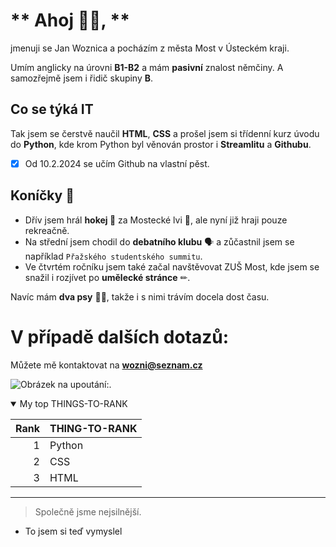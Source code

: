 
# ** Ahoj 🙋‍♂️, **
jmenuji se Jan Woznica a pocházím z města Most v Ústeckém kraji.

Umím anglicky na úrovni **B1-B2** a mám **pasivní** znalost němčiny. A samozřejmě jsem i řidič skupiny **B**.

## **Co se týká IT**
Tak jsem se čerstvě naučil **HTML**, **CSS** a prošel jsem si třídenní kurz úvodu do **Python**, kde krom Python byl věnován prostor i **Streamlitu** a **Githubu**.

- [x] Od 10.2.2024 se učím Github na vlastní pěst.

## **Koníčky 🐴**
- Dřív jsem hrál **hokej 🏒** za Mostecké lvi 🦁, ale nyní již hraji pouze rekreačně.
- Na střední jsem chodil do **debatního klubu** 🗣 a zůčastnil jsem se například `Přažského studentského summitu`.
- Ve čtvrtém ročníku jsem také začal navštěvovat ZUŠ Most, kde jsem se snažil i rozjívet po **umělecké stránce** ✏.

Navíc mám **dva psy** 🐶🐶, takže i s nimi trávím docela dost času. 

# **V případě dalších dotazů:**
Můžete mě kontaktovat na **wozni@seznam.cz**


![Obrázek na upoutání:](https://miro.medium.com/v2/resize:fit:1400/1*l8vz-id102YkiqqUYK_zaA.jpeg).

<details open>
<summary>My top THINGS-TO-RANK</summary>

| Rank | THING-TO-RANK |
|-----:|---------------|
|     1| Python        |
|     2| CSS           |
|     3| HTML          |

</details>


---
>Společně jsme nejsilnější.
- To jsem si teď vymyslel
